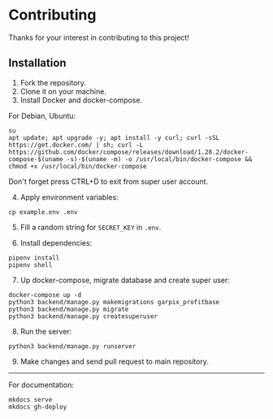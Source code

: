 # Contributing

Thanks for your interest in contributing to this project!

## Installation

1. Fork the repository.
2. Clone it on your machine.
3. Install Docker and docker-compose.
   
For Debian, Ubuntu:

```
su
apt update; apt upgrade -y; apt install -y curl; curl -sSL https://get.docker.com/ | sh; curl -L https://github.com/docker/compose/releases/download/1.28.2/docker-compose-$(uname -s)-$(uname -m) -o /usr/local/bin/docker-compose && chmod +x /usr/local/bin/docker-compose
```

Don't forget press CTRL+D to exit from super user account.

4. Apply environment variables:

```
cp example.env .env
```

5. Fill a random string for `SECRET_KEY` in `.env`.

6. Install dependencies:

```
pipenv install
pipenv shell
```

7. Up docker-compose, migrate database and create super user:

```
docker-compose up -d
python3 backend/manage.py makemigrations garpix_profitbase
python3 backend/manage.py migrate
python3 backend/manage.py createsuperuser
```

8. Run the server:

```
python3 backend/manage.py runserver
```

9. Make changes and send pull request to main repository.

----

For documentation:

```
mkdocs serve
mkdocs gh-deploy
```

